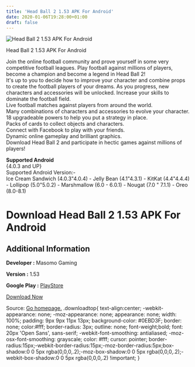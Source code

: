 ```yaml
---
title: 'Head Ball 2 1.53 APK For Android'
date: 2020-01-06T19:28:00+01:00
draft: false
---
```


![Head Ball 2 1.53 APK For Android](https://i0.wp.com/apkhome.net/wp-content/uploads/2018/07/Head-Ball-2-1.53.png "Head Ball 2 1.53 APK For Android")

  

Head Ball 2 1.53 APK For Android

Join the online football community and prove yourself in some very competitive football leagues. Play football against millions of players, become a champion and become a legend in Head Ball 2!  
It's up to you to decide how to improve your character and combine props to create the football players of your dreams. As you progress, new characters and accessories will be unlocked. Increase your skills to dominate the football field.  
Live football matches against players from around the world.  
Many combinations of characters and accessories to evolve your character.  
18 upgradeable powers to help you put a strategy in place.  
Packs of cards to collect objects and characters.  
Connect with Facebook to play with your friends.  
Dynamic online gameplay and brilliant graphics.  
Download Head Ball 2 and participate in hectic games against millions of players!

**Supported Android**  
{4.0.3 and UP}  
Supported Android Version:-  
Ice Cream Sandwich (4.0.3"4.0.4) - Jelly Bean (4.1"4.3.1) - KitKat (4.4"4.4.4) - Lollipop (5.0"5.0.2) - Marshmallow (6.0 - 6.0.1) - Nougat (7.0 " 7.1.1) - Oreo (8.0-8.1)

Download Head Ball 2 1.53 APK For Android
=========================================

Additional Information
----------------------

**Developer :** Masomo Gaming

**Version :** 1.53

**Google Play :** [PlayStore](https://play.google.com/store/apps/details?id=com.masomo.headball2)

  

[Download Now](https://store4app.co/post/head-ball-2-1-53-apk-for-android_1573672013)

  
Source: [Go homepage.](https://store4app.co/post/head-ball-2-1-53-apk-for-android_1573672013) .downloadtop{ text-align:center; -webkit-appearance: none; -moz-appearance: none; appearance: none; width: 100%; padding: 9px 9px 11px 13px; background-color: #0EBD3F; border: none; color:#fff; border-radius: 3px; outline: none; font-weight;bold; font: 20px 'Open Sans', sans-serif; -webkit-font-smoothing: antialiased; -moz-osx-font-smoothing: grayscale; color: #fff; cursor: pointer; border-radius:15px;-webkit-border-radius:15px;-moz-border-radius:5px;box-shadow:0 0 5px rgba(0,0,0,.2);-moz-box-shadow:0 0 5px rgba(0,0,0,.2);-webkit-box-shadow:0 0 5px rgba(0,0,0,.2) !important; }